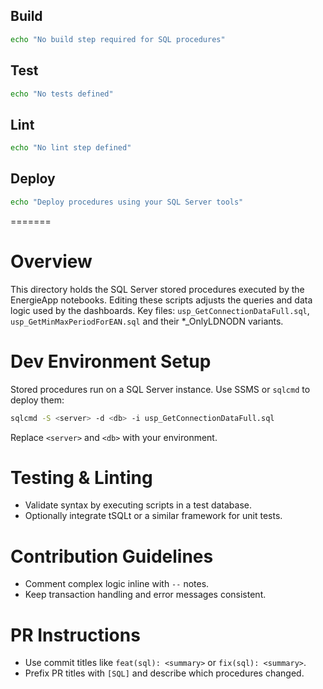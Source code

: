 
## Build
```bash
echo "No build step required for SQL procedures"
```

## Test
```bash
echo "No tests defined"
```

## Lint
```bash
echo "No lint step defined"
```

## Deploy
```bash
echo "Deploy procedures using your SQL Server tools"
```
=======
# Overview
This directory holds the SQL Server stored procedures executed by the EnergieApp notebooks. Editing these scripts adjusts the queries and data logic used by the dashboards. Key files: `usp_GetConnectionDataFull.sql`, `usp_GetMinMaxPeriodForEAN.sql` and their *_OnlyLDNODN variants.

# Dev Environment Setup
Stored procedures run on a SQL Server instance. Use SSMS or `sqlcmd` to deploy them:
```bash
sqlcmd -S <server> -d <db> -i usp_GetConnectionDataFull.sql
```
Replace `<server>` and `<db>` with your environment.

# Testing & Linting
- Validate syntax by executing scripts in a test database.
- Optionally integrate tSQLt or a similar framework for unit tests.

# Contribution Guidelines
- Comment complex logic inline with `--` notes.
- Keep transaction handling and error messages consistent.

# PR Instructions
- Use commit titles like `feat(sql): <summary>` or `fix(sql): <summary>`.
- Prefix PR titles with `[SQL]` and describe which procedures changed.
